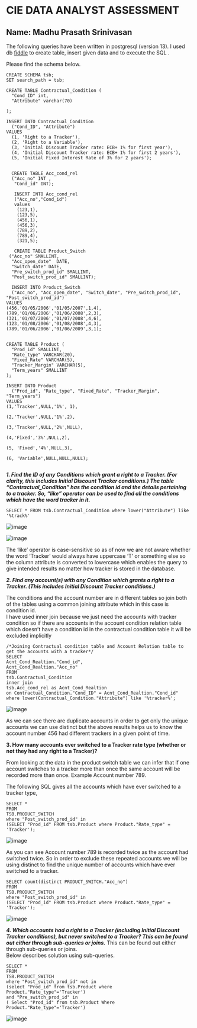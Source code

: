 # CIE DATA ANALYST ASSESSMENT 

## Name:  Madhu Prasath Srinivasan

The following queries have been written in postgresql (version 13). I used db [fiddle](https://www.db-fiddle.com/) to create table, insert given data and to execute the SQL . 

Please find the schema below.
```
CREATE SCHEMA tsb;
SET search_path = tsb;

CREATE TABLE Contractual_Condition (
  "Cond_ID" int,
  "Attribute" varchar(70)
  
);

INSERT INTO Contractual_Condition
  ("Cond_ID", "Attribute")
VALUES
  (1, 'Right to a Tracker'),
  (2, 'Right to a Variable'),
  (3, 'Initial Discount Tracker rate: ECB+ 1% for first year'),
  (4, 'Initial Discount Tracker rate: ECB+ 1% for first 2 years'),
  (5, 'Initial Fixed Interest Rate of 3% for 2 years');
  
  
  CREATE TABLE Acc_cond_rel
  ("Acc_no" INT ,
   "Cond_id" INT);
   
   INSERT INTO Acc_cond_rel
   ("Acc_no","Cond_id")
   values
    (123,1),
	(123,5),
	(456,1),
	(456,3),
	(789,2),
	(789,4),
	(321,5);
    
   CREATE TABLE Product_Switch
 ("Acc_no" SMALLINT,
  "Acc_open_date"  DATE,
  "Switch_date" DATE,
  "Pre_switch_prod_id" SMALLINT,
  "Post_switch_prod_id" SMALLINT);
  
  INSERT INTO Product_Switch 
  ("Acc_no", "Acc_open_date", "Switch_date", "Pre_switch_prod_id", "Post_switch_prod_id")
VALUES
(456,'01/05/2006','01/05/2007',1,4),
(789,'01/06/2006','01/06/2008',2,3),
(321,'01/07/2006','01/07/2008',4,6),
(123,'01/08/2006','01/08/2008',4,3),
(789,'01/06/2006','01/06/2009',3,1);


CREATE TABLE Product (
  "Prod_id" SMALLINT,
  "Rate_type" VARCHAR(20),
  "Fixed_Rate" VARCHAR(5),
  "Tracker_Margin" VARCHAR(5),
  "Term_years" SMALLINT
);

INSERT INTO Product
  ("Prod_id", "Rate_type", "Fixed_Rate", "Tracker_Margin", "Term_years")
VALUES
(1,'Tracker',NULL,'1%',	1),

(2,'Tracker',NULL,'1%',2),

(3,'Tracker',NULL,'2%',NULL),

(4,'Fixed','3%',NULL,2),

(5,	'Fixed','4%',NULL,3),

(6,	'Variable',NULL,NULL,NULL);


```


___1. Find the ID of any Conditions which grant a right to a Tracker. (For clarity, this includes Initial Discount Tracker conditions.)
The table “Contractual_Condition” has the condition id and the details pertaining to a tracker.
 So, “like” operator can be used to find all the conditions which have the word tracker in it.___

```
SELECT * FROM tsb.Contractual_Condition where lower("Attribute") like '%track%'
```


![image](https://user-images.githubusercontent.com/78327987/154588262-a636a88a-f55d-434a-8153-722038e2f36c.png)

 ![image](https://user-images.githubusercontent.com/78327987/154590105-3f1d872a-437e-4d4a-aa63-ebd5a7f306a3.png)


The ‘like’ operator is case-sensitive so as of now we are not aware whether the word ‘Tracker’ would always have uppercase ‘T’ or something else so the column attribute is converted to lowercase which enables the query to give intended results no matter how tracker is stored in the database.

___2. Find any account(s) with any Condition which grants a right to a Tracker. (This includes Initial Discount Tracker conditions.)___  

The conditions and the account number are in different tables so join both of the tables using a common joining attribute which in this case is condition id.  
I have used inner join because we just need the accounts with tracker condition so if there are accounts in the account condition relation table which doesn’t have a condition id in the contractual condition table it will be excluded implicitly
 
```
/*Joining Contractual condition table and Account Relation table to get the accounts with a tracker*/
SELECT	
Acnt_Cond_Realtion."Cond_id",
Acnt_Cond_Realtion."Acc_no"
FROM 
tsb.Contractual_Condition 
inner join
tsb.Acc_cond_rel as Acnt_Cond_Realtion
on Contractual_Condition."Cond_ID" = Acnt_Cond_Realtion."Cond_id"
where lower(Contractual_Condition."Attribute") like '%tracker%';
```
![image](https://user-images.githubusercontent.com/78327987/154589017-a752c077-5c8b-4fec-95f8-8e418dc2f7eb.png)

As we can see there are duplicate accounts in order to get only the unique accounts we can use distinct but the above results helps us to know the account number 456 had different trackers in a given point of time.  

__3. How many accounts ever switched to a Tracker rate type (whether or not they had any right to a Tracker)?__  

From looking at the data in the product switch table we can infer that if one account switches to a tracker more than once the same account will be recorded more than once. Example Account number 789.

The following SQL gives all the accounts which have ever switched to a tracker type,  

```
SELECT *
FROM
TSB.PRODUCT_SWITCH
where "Post_switch_prod_id" in 
(SELECT "Prod_id" FROM tsb.Product where Product."Rate_type" = 'Tracker');
```
![image](https://user-images.githubusercontent.com/78327987/154589488-d7540cad-8d6f-4555-ab72-a8d8e4002e0f.png)

As you can see Account number 789 is recorded twice as the account had switched twice. So in order to exclude these repeated accounts we will be using distinct to find the unique number of accounts which have ever switched to a tracker.
```
SELECT count(distinct PRODUCT_SWITCH."Acc_no")
FROM
TSB.PRODUCT_SWITCH
where "Post_switch_prod_id" in 
(SELECT "Prod_id" FROM tsb.Product where Product."Rate_type" = 'Tracker');
```
![image](https://user-images.githubusercontent.com/78327987/154589470-209da11c-c0c1-4c00-a9b2-75eefa0eb931.png)

___4. Which accounts had a right to a Tracker (including Initial Discount Tracker conditions), but never switched to a Tracker?
This can be found out either through sub-queries or joins.___ 
This can be found out either through sub-queries or joins.  
Below describes solution using sub-queries.
```
SELECT *
FROM
TSB.PRODUCT_SWITCH
where "Post_switch_prod_id" not in 
(select "Prod_id" from tsb.Product where Product."Rate_type"='Tracker')
and "Pre_switch_prod_id" in 
( Select "Prod_id" from tsb.Product Where  Product."Rate_type"='Tracker')
```
![image](https://user-images.githubusercontent.com/78327987/154589967-6fb4fccf-ee19-4df5-be0d-943676a56075.png)





